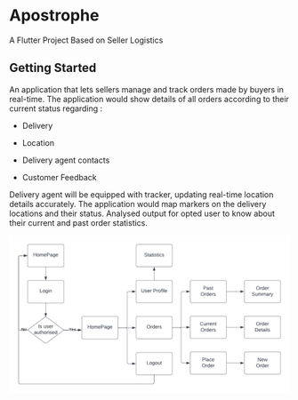 # Apostrophe

A Flutter Project Based on Seller Logistics 

## Getting Started
An application that lets sellers manage and track orders made by buyers in real-time. 
The application would show details of all orders according to their current status regarding :
<ul>
	<li>
		<p>Delivery</p>
	</li>
	<li>
		<p>Location</p>
	</li>
	<li>
		<p>Delivery agent contacts
</p>
	</li>
	<li>
		<p>Customer Feedback
</p>
	</li>
</ul>
Delivery agent will be equipped with tracker, updating real-time location details accurately.
The application would map markers on the delivery locations and their status.
Analysed output for opted user to know about their current and past order statistics.

![alt text](./flow.png)

